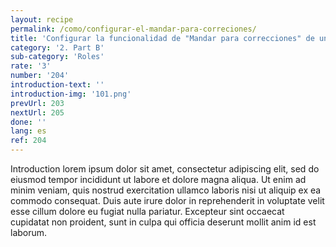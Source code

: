 ```yaml
---
layout: recipe
permalink: /como/configurar-el-mandar-para-correciones/
title: 'Configurar la funcionalidad de "Mandar para correcciones" de un rol'
category: '2. Part B'
sub-category: 'Roles'
rate: '3'
number: '204'
introduction-text: ''
introduction-img: '101.png'
prevUrl: 203
nextUrl: 205
done: ''
lang: es
ref: 204
---
```


Introduction lorem ipsum dolor sit amet, consectetur adipiscing elit, sed do eiusmod tempor incididunt ut labore et dolore magna aliqua. Ut enim ad minim veniam, quis nostrud exercitation ullamco laboris nisi ut aliquip ex ea commodo consequat. Duis aute irure dolor in reprehenderit in voluptate velit esse cillum dolore eu fugiat nulla pariatur. Excepteur sint occaecat cupidatat non proident, sunt in culpa qui officia deserunt mollit anim id est laborum.

